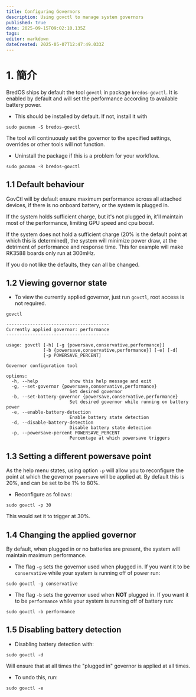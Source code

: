 ```yaml
---
title: Configuring Governors
description: Using govctl to manage system governors
published: true
date: 2025-09-15T09:02:10.135Z
tags:
editor: markdown
dateCreated: 2025-05-07T12:47:49.033Z
---
```


# 1. 簡介

BredOS ships by default the tool `govctl` in package `bredos-govctl`.
It is enabled by default and will set the performance according to available battery power.

- This should be installed by default. If not, install it with

```
sudo pacman -S bredos-govctl
```

The tool will continuously set the governor to the specified settings, overrides or other tools will not function.

- Uninstall the package if this is a problem for your workflow.

```
sudo pacman -R bredos-govctl
```

## 1.1 Default behaviour

GovCtl will by default ensure maximum performance across all attached devices, if there is no onboard battery, or the system is plugged in.

If the system holds sufficient charge, but it's not plugged in, it'll maintain most of the performance, limiting GPU speed and cpu boost.

If the system does not hold a sufficient charge (20% is the default point at which this is determined),
the system will minimize power draw, at the detriment of performance and response time.
This for example will make RK3588 boards only run at 300mHz.

If you do not like the defaults, they can all be changed.

## 1.2 Viewing governor state

- To view the currently applied governor, just run `govctl`, root access is not required.

```
govctl
```

```
---------------------------------------
Currently applied governor: performance
---------------------------------------

usage: govctl [-h] [-g {powersave,conservative,performance}]
              [-b {powersave,conservative,performance}] [-e] [-d]
              [-p POWERSAVE_PERCENT]

Governor configuration tool

options:
  -h, --help            show this help message and exit
  -g, --set-governor {powersave,conservative,performance}
                        Set desired governor
  -b, --set-battery-governor {powersave,conservative,performance}
                        Set desired governor while running on battery power
  -e, --enable-battery-detection
                        Enable battery state detection
  -d, --disable-battery-detection
                        Disable battery state detection
  -p, --powersave-percent POWERSAVE_PERCENT
                        Percentage at which powersave triggers
```

## 1.3 Setting a different powersave point

As the help menu states, using option `-p` will allow you to reconfigure the point at which the governor `powersave` will be applied at. By default this is 20%, and can be set to be 1% to 80%.

- Reconfigure as follows:

```
sudo govctl -p 30
```

This would set it to trigger at 30%.

## 1.4 Changing the applied governor

By default, when plugged in or no batteries are present, the system will maintain maximum performance.

- The flag `-g` sets the governor used when plugged in. If you want it to be `conservative` while your system is running off of power run:

```
sudo govctl -g conservative
```

- The flag `-b` sets the governor used when **NOT** plugged in. If you want it to be `performance` while your system is running off of battery run:

```
sudo govctl -b performance
```

## 1.5 Disabling battery detection

- Disabling battery detection with:

```
sudo govctl -d
```

Will ensure that at all times the "plugged in" governor is applied at all times.

- To undo this, run:

```
sudo govctl -e
```